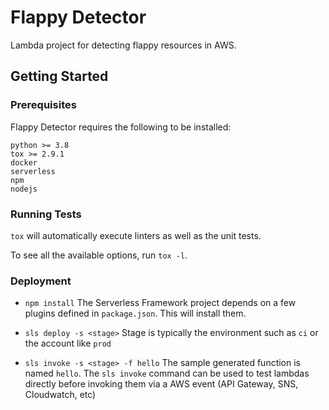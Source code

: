 # Flappy Detector
Lambda project for detecting flappy resources in AWS.

## Getting Started
### Prerequisites
Flappy Detector requires the following to be installed:
```text
python >= 3.8
tox >= 2.9.1
docker
serverless
npm
nodejs
```

### Running Tests
`tox` will automatically execute linters as well as the unit tests.

To see all the available options, run `tox -l`.

### Deployment
-   `npm install` The Serverless Framework project depends on a few plugins defined in `package.json`. 
    This will install them.

-   `sls deploy -s <stage>` Stage is typically the environment such as `ci` or the account like `prod`

-   `sls invoke -s <stage> -f hello` The sample generated function is named `hello`. The `sls invoke` command can be 
    used to test lambdas directly before invoking them via a AWS event (API Gateway, SNS, Cloudwatch, etc)
